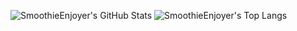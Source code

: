 ![SmoothieEnjoyer's GitHub Stats](https://github-readme-stats.vercel.app/api?username=SmoothieEnjoyer&show_icons=true&theme=merko)
![SmoothieEnjoyer's Top Langs](https://github-readme-stats.vercel.app/api/top-langs/?username=SmoothieEnjoyer&theme=merko)
